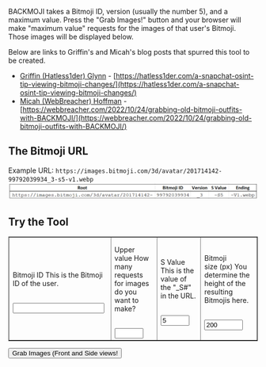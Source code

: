 BACKMOJI takes a Bitmoji ID, version (usually the number 5), and a maximum value. Press the "Grab Images!" button and your browser will make "maximum value" requests for the images of that user's Bitmoji. Those images will be displayed below.

Below are links to Griffin's and Micah's blog posts that spurred this tool to be created.
- [Griffin (Hatless1der) Glynn](https://twitter.com/hatless1der) - [https://hatless1der.com/a-snapchat-osint-tip-viewing-bitmoji-changes/](https://hatless1der.com/a-snapchat-osint-tip-viewing-bitmoji-changes/)
- [Micah (WebBreacher) Hoffman](https://twitter.com/webbreacher) - [https://webbreacher.com/2022/10/24/grabbing-old-bitmoji-outfits-with-BACKMOJI/](https://webbreacher.com/2022/10/24/grabbing-old-bitmoji-outfits-with-BACKMOJI/)

## The Bitmoji URL
Example URL: `https://images.bitmoji.com/3d/avatar/201714142-99792039934_3-s5-v1.webp`
![Bitmoji URL Broken down](/assets/images/url1.png)

## Try the Tool

<table border="1">
    <tr>
        <td>
            <p class="tooltip">Bitmoji ID <span class="tooltiptext">This is the Bitmoji ID of the user.</span></p><br>
            <input type="text" id="bid"></td>
        <td>
            <p class="tooltip">Upper<br>value <span class="tooltiptext">How many requests for images do you want to make?</span></p><br>
            <input type="text" id="upperVal" style="width: 50px;"></td>
        <td>
            <p class="tooltip">S Value <span class="tooltiptext">This is the value of the "_S#" in the URL.</span></p><br>
            <input type="text" id="sValue" style="width: 50px;" value="5" ></td>
        <td>
            <p class="tooltip">Bitmoji<br>size (px) <span class="tooltiptext">You determine the height of the resulting Bitmojis here.</span></p><br>
            <input type="text" id="avatarHeight" value="200" style="width: 70px;"></td>
    </tr>
</table>

<button type="button" onclick="getInputValue();">Grab Images (Front and Side views!</button>

<div id="all"></div>

<script type="text/javascript" style="display: none;">
    function getInputValue(){
        // Selecting the input element and get its value
        var userID = document.getElementById("bid").value;
        var sValue = document.getElementById("sValue").value;
        var upperValue = document.getElementById("upperVal").value;

        // Set Image size
        var avatarHeight = document.getElementById('avatarHeight').value;
        if(avatarHeight && (avatarHeight > 10)) {
            currentAvatarHeight = avatarHeight;
        } else {
            currentAvatarHeight = "200";
        }

        var all = document.querySelector("#all");
            const queryString = window.location.search;

        function nextImg(i) {
            var container = document.createElement('div');
            container.classList.add("avatar");
            var imgFront = document.createElement('img');
            var imgSide = document.createElement('img');
            imgFront.height = currentAvatarHeight;
            imgSide.height = currentAvatarHeight;

            var id  = userID+"_"+i+"-s"+sValue;
            imgFront.src= "https://images.bitmoji.com/3d/avatar/201714142-" + id + "-v1.webp";
            imgSide.src= "https://images.bitmoji.com/3d/avatar/582513516-" + id + "-v1.webp";
            container.appendChild(imgFront);
            container.appendChild(imgSide);
            const textNode = document.createElement("br");
            container.appendChild(textNode);

            // Make the hyperlinked text below image for front image
            const x = document.createElement("A");
            const t = document.createTextNode('Version: '+i);
            x.setAttribute("href", imgFront.src);
            x.setAttribute('target', '_blank');
            x.appendChild(t);
            container.appendChild(x);

            all.appendChild(container);
            console.log(i)
            if (i==upperValue) {
                return;
            } else {
                setTimeout(() => nextImg(i+1), 500);
            }
        }

        nextImg(0);
    }
</script>
